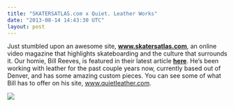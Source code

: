 ```yaml
---
title: "SKATERSATLAS.com x Quiet. Leather Works"
date: "2013-08-14 14:43:30 UTC"
layout: post
---
```


<p>Just stumbled upon an awesome site, <a href="https://www.skatersatlas.com"><strong><a href="https://www.skatersatlas.com">www.skatersatlas.com</a></strong></a>, an online video magazine that highlights skateboarding and the culture that surrounds it. Our homie, Bill Reeves, is featured in their latest article <a href="https://www.skatersatlas.com/quiet-leather-works-with-bill-reeves/"><strong>here</strong></a>. He&#8217;s been working with leather for the past couple years now, currently based out of Denver, and has some amazing custom pieces. You can see some of what Bill has to offer on his site, <a href="https://www.quietleather.com">www.quietleather.com</a>. </p>
<p><a href="https://www.skatersatlas.com/quiet-leather-works-with-bill-reeves/"><img src="https://media.tumblr.com/1b86d70b27dc9a853729cb60884c9ddf/tumblr_inline_mrizciKpOv1qz4rgp.jpg"/></a></p>
